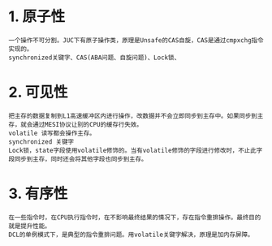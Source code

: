 # 1. 原子性
    一个操作不可分割。JUC下有原子操作类，原理是Unsafe的CAS自旋，CAS是通过cmpxchg指令实现的。
    synchronized关键字、CAS(ABA问题、自旋问题)、Lock锁、
# 2. 可见性
    把主存的数据复制到L1高速缓冲区内进行操作，改数据并不会立即同步到主存中。如果同步到主存，就会通过MESI协议让别的CPU的缓存行失效。
    volatile 读写都会操作主存。
    synchronized 关键字
    Lock锁，state字段使用volatile修饰的。当有volatile修饰的字段进行修改时，不止此字段同步到主存，同时还会将其他字段也同步到主存。
# 3. 有序性
    在一些指令时，在CPU执行指令时，在不影响最终结果的情况下，存在指令重排操作。最终目的就是提升性能。
    DCL的单例模式下，是典型的指令重排问题。用volatile关键字解决，原理是加内存屏障。
